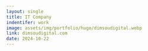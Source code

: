 ```yaml
---
layout: single
title: IT Company
indentifer: work
image: assets/img/portfolio/hugo/dimsoudigital.webp
link: dimsoudigital.com
date: 2024-10-22
---
```

